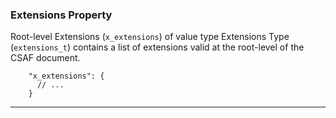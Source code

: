 ### Extensions Property

Root-level Extensions (`x_extensions`) of value type Extensions Type (`extensions_t`) contains a list of extensions valid
at the root-level of the CSAF document.

```
    "x_extensions": {
      // ...
    }
```

-------
